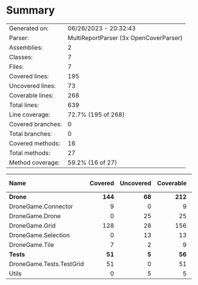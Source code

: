 ﻿# Summary
|||
|:---|:---|
| Generated on: | 06/26/2023 - 20:32:43 |
| Parser: | MultiReportParser (3x OpenCoverParser) |
| Assemblies: | 2 |
| Classes: | 7 |
| Files: | 7 |
| Covered lines: | 195 |
| Uncovered lines: | 73 |
| Coverable lines: | 268 |
| Total lines: | 639 |
| Line coverage: | 72.7% (195 of 268) |
| Covered branches: | 0 |
| Total branches: | 0 |
| Covered methods: | 16 |
| Total methods: | 27 |
| Method coverage: | 59.2% (16 of 27) |

|**Name**|**Covered**|**Uncovered**|**Coverable**|**Total**|**Line coverage**|**Covered**|**Total**|**Branch coverage**|**Covered**|**Total**|**Method coverage**|
|:---|---:|---:|---:|---:|---:|---:|---:|---:|---:|---:|---:|
|**Drone**|**144**|**68**|**212**|**530**|**67.9%**|**0**|**0**|****|**13**|**23**|**56.5%**|
|DroneGame.Connector|9|0|9|28|100%|0|0||1|1|100%|
|DroneGame.Drone|0|25|25|62|0%|0|0||0|2|0%|
|DroneGame.Grid|128|28|156|352|82%|0|0||11|15|73.3%|
|DroneGame.Selection|0|13|13|41|0%|0|0||0|2|0%|
|DroneGame.Tile|7|2|9|47|77.7%|0|0||1|3|33.3%|
|**Tests**|**51**|**5**|**56**|**109**|**91%**|**0**|**0**|****|**3**|**4**|**75%**|
|DroneGame.Tests.TestGrid|51|0|51|98|100%|0|0||3|3|100%|
|Utils|0|5|5|11|0%|0|0||0|1|0%|
